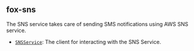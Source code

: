 ## fox-sns

The SNS service takes care of sending SMS notifications using AWS SNS service.


- [`SNSService`](./src/main/java/com/ensolvers/fox/sns/SNSService.java): The client for interacting with the SNS Service.
